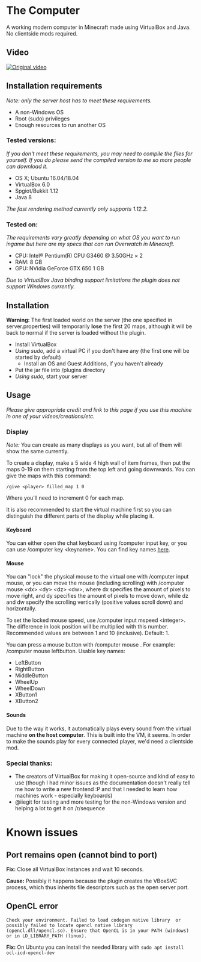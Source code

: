 # The Computer
A working modern computer in Minecraft made using VirtualBox and Java. No clientside mods required.

## Video

[![Original video](https://img.youtube.com/vi/VxSyDfxPd3s/0.jpg)](https://www.youtube.com/watch?v=VxSyDfxPd3s)

## Installation requirements
*Note: only the server host has to meet these requirements.*

* A non-Windows OS
* Root (sudo) privileges
* Enough resources to run another OS

### Tested versions:
*If you don't meet these requirements, you may need to compile the files for yourself. If you do please send the compiled version to me so more people can download it.*

* OS X; Ubuntu 16.04/18.04
* VirtualBox 6.0
* Spgiot/Bukkit 1.12
* Java 8

*The fast rendering method currently only supports 1.12.2.*

### Tested on:
*The requirements vary greatly depending on what OS you want to run ingame but here are my specs that can run Overwatch in Minecraft.*

* CPU: Intel® Pentium(R) CPU G3460 @ 3.50GHz × 2
* RAM: 8 GB
* GPU: NVidia GeForce GTX 650 1 GB

*Due to VirtualBox Java binding support limitations the plugin does not support Windows currently.*

## Installation
**Warning:** The first loaded world on the server (the one specified in server.properties) will temporarily **lose** the first 20 maps, although it will be back to normal if the server is loaded without the plugin.

* Install VirtualBox
* *Using sudo,* add a virtual PC if you don't have any (the first one will be started by default)
    * Install an OS and Guest Additions, if you haven't already
* Put the jar file into <server>/plugins directory
* *Using sudo,* start your server

## Usage
*Please give appropriate credit and link to this page if you use this machine in one of your videos/creations/etc.*

### Display
*Note:* You can create as many displays as you want, but all of them will show the same currently.

To create a display, make a 5 wide 4 high wall of item frames, then put the maps 0-19 on them starting from the top left and going downwards. You can give the maps with this command:

    /give <player> filled_map 1 0

Where you'll need to increment 0 for each map.

It is also recommended to start the virtual machine first so you can distinguish the different parts of the display while placing it.

#### Keyboard
You can either open the chat keyboard using /computer input key, or you can use /computer key \<keyname\>. You can find key names [here](https://github.com/NorbiPeti/VirtualComputer/blob/directvb/VirtualComputer/src/sznp/virtualcomputer/Scancode.java).

#### Mouse
You can "lock" the physical mouse to the virtual one with /computer input mouse, or you can move the mouse (including scrolling) with /computer mouse \<dx\> \<dy\> \<dz\> \<dw\>, where dx specifies the amount of pixels to move right, and dy specifies the amount of pixels to move down, while dz and dw specify the scrolling vertically (positive values scroll down) and horizontally.

To set the locked mouse speed, use /computer input mspeed \<integer\>. The difference in look position will be multiplied with this number. Recommended values are between 1 and 10 (inclusive). Default: 1.

You can press a mouse button with /computer mouse <buttonname>. For example: /computer mouse leftbutton. Usable key names:
* LeftButton
* RightButton
* MiddleButton
* WheelUp
* WheelDown
* XButton1
* XButton2

#### Sounds
Due to the way it works, it automatically plays every sound from the virtual machine **on the host computer**. This is built into the VM, it seems. In order to make the sounds play for every connected player, we'd need a clientside mod.

### Special thanks:
* The creators of VirtualBox for making it open-source and kind of easy to use (though I had minor issues as the documentation doesn't really tell me how to write a new frontend :P and that I needed to learn how machines work - especially keyboards)
* @iiegit for testing and more testing for the non-Windows version and helping a lot to get it on /r/sequence

# Known issues
## Port remains open (cannot bind to port)
**Fix:** Close all VirtualBox instances and wait 10 seconds.

**Cause:** Possibly it happens because the plugin creates the VBoxSVC process, which thus inherits file descriptors such as the open server port.

## OpenCL error

```
Check your environment. Failed to load codegen native library  or possibly failed to locate opencl native library (opencl.dll/opencl.so). Ensure that OpenCL is in your PATH (windows) or in LD_LIBRARY_PATH (linux).
```

**Fix:** On Ubuntu you can install the needed library with `sudo apt install ocl-icd-opencl-dev`

